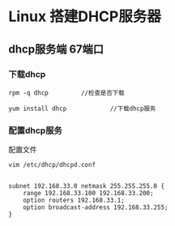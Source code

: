 # Linux 搭建DHCP服务器

## dhcp服务端 67端口

### 下载dhcp

```shell
rpm -q dhcp			//检查是否下载

yum install dhcp			//下载dhcp服务
```

### 配置dhcp服务

配置文件

```
vim /etc/dhcp/dhcpd.conf


subnet 192.168.33.0 netmask 255.255.255.0 {
	range 192.168.33.100 192.168.33.200;
	option routers 192.168.33.1;
   	option broadcast-address 192.168.33.255;
}

```

